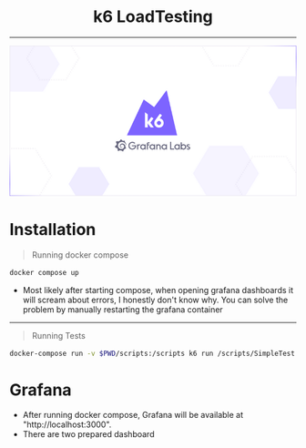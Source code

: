 <div align="center">
	     <h1>k6 LoadTesting</h1>
</div>

---

<img src="accet/image/k6_logo.png">

# Installation
> Running docker compose
```bash
docker compose up
```
- Most likely after starting compose, when opening grafana dashboards it will scream about errors,
I honestly don't know why. You can solve the problem by manually restarting the grafana container
---
> Running Tests
```bash
docker-compose run -v $PWD/scripts:/scripts k6 run /scripts/SimpleTest.js
```

# Grafana
- After running docker compose, Grafana will be available at "http://localhost:3000".
- There are two prepared dashboard
